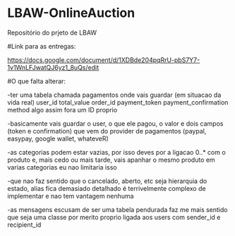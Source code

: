 # LBAW-OnlineAuction
Repositório do prjeto de LBAW

#Link para as entregas:

https://docs.google.com/document/d/1XDBde204pqRrU-pbS7Y7-1v1WnLFJwatQJ6yz1_8uQs/edit

#O que falta alterar:

-ter uma tabela chamada pagamentos onde vais guardar (em situacao da vida real)
user_id
total_value
order_id
payment_token
payment_confirmation
method
algo assim
fora um ID proprio 

-basicamente vais guardar o user, o que ele pagou, o valor e dois campos (token e confirmation) que vem do provider de pagamentos (paypal, easypay, google wallet, whateveR)

-as categorias podem estar vazias, por isso deves por a ligacao 0..* com o produto
e, mais cedo ou mais tarde, vais apanhar o mesmo produto em varias categorias
eu nao limitaria isso

-que nao faz sentido que o cancelado, aberto, etc seja hierarquia do estado, alias
fica demasiado detalhado
é terrivelmente complexo de implementar e nao tem vantagem nenhuma


-as mensagens escusam de ser uma tabela pendurada
faz me mais sentido que seja uma classe por merito proprio
ligada aos users
com sender_id e recipient_id
